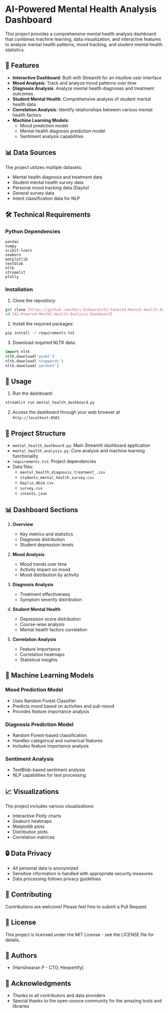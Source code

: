 # AI-Powered Mental Health Analysis Dashboard

This project provides a comprehensive mental health analysis dashboard that combines machine learning, data visualization, and interactive features to analyze mental health patterns, mood tracking, and student mental health statistics.

## 🚀 Features

- **Interactive Dashboard**: Built with Streamlit for an intuitive user interface
- **Mood Analysis**: Track and analyze mood patterns over time
- **Diagnosis Analysis**: Analyze mental health diagnoses and treatment outcomes
- **Student Mental Health**: Comprehensive analysis of student mental health data
- **Correlation Analysis**: Identify relationships between various mental health factors
- **Machine Learning Models**: 
  - Mood prediction model
  - Mental health diagnosis prediction model
  - Sentiment analysis capabilities

## 📊 Data Sources

The project utilizes multiple datasets:
- Mental health diagnosis and treatment data
- Student mental health survey data
- Personal mood tracking data (Daylio)
- General survey data
- Intent classification data for NLP

## 🛠️ Technical Requirements

### Python Dependencies
```
pandas
numpy
scikit-learn
seaborn
matplotlib
textblob
nltk
streamlit
plotly
```

### Installation

1. Clone the repository:
```bash
git clone [https://github.com/Hari-Eshwaran/AI-Powered-Mental-Health-Analysis-Dashboard.git]
cd [AI-Powered-Mental-Health-Analysis-Dashboard]
```

2. Install the required packages:
```bash
pip install -r requirements.txt
```

3. Download required NLTK data:
```python
import nltk
nltk.download('punkt')
nltk.download('stopwords')
nltk.download('wordnet')
```

## 🚀 Usage

1. Run the dashboard:
```bash
streamlit run mental_health_dashboard.py
```

2. Access the dashboard through your web browser at `http://localhost:8501`

## 📁 Project Structure

- `mental_health_dashboard.py`: Main Streamlit dashboard application
- `mental_health_analysis.py`: Core analysis and machine learning functionality
- `requirements.txt`: Project dependencies
- Data files:
  - `mental_health_diagnosis_treatment_.csv`
  - `students_mental_health_survey.csv`
  - `Daylio_Abid.csv`
  - `survey.csv`
  - `intents.json`

## 📊 Dashboard Sections

1. **Overview**
   - Key metrics and statistics
   - Diagnosis distribution
   - Student depression levels

2. **Mood Analysis**
   - Mood trends over time
   - Activity impact on mood
   - Mood distribution by activity

3. **Diagnosis Analysis**
   - Treatment effectiveness
   - Symptom severity distribution

4. **Student Mental Health**
   - Depression score distribution
   - Course-wise analysis
   - Mental health factors correlation

5. **Correlation Analysis**
   - Feature importance
   - Correlation heatmaps
   - Statistical insights

## 🤖 Machine Learning Models

### Mood Prediction Model
- Uses Random Forest Classifier
- Predicts mood based on activities and sub-mood
- Provides feature importance analysis

### Diagnosis Prediction Model
- Random Forest-based classification
- Handles categorical and numerical features
- Includes feature importance analysis

### Sentiment Analysis
- TextBlob-based sentiment analysis
- NLP capabilities for text processing

## 📈 Visualizations

The project includes various visualizations:
- Interactive Plotly charts
- Seaborn heatmaps
- Matplotlib plots
- Distribution plots
- Correlation matrices

## 🔒 Data Privacy

- All personal data is anonymized
- Sensitive information is handled with appropriate security measures
- Data processing follows privacy guidelines

## 🤝 Contributing

Contributions are welcome! Please feel free to submit a Pull Request.

## 📝 License

This project is licensed under the MIT License - see the LICENSE file for details.

## 👥 Authors

- [Harishwaran P - CTO, Hexpertify]

## 🙏 Acknowledgments

- Thanks to all contributors and data providers
- Special thanks to the open-source community for the amazing tools and libraries 
